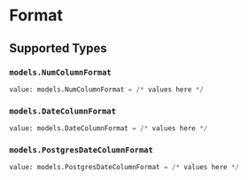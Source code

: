 # Format


## Supported Types

### `models.NumColumnFormat`

```python
value: models.NumColumnFormat = /* values here */
```

### `models.DateColumnFormat`

```python
value: models.DateColumnFormat = /* values here */
```

### `models.PostgresDateColumnFormat`

```python
value: models.PostgresDateColumnFormat = /* values here */
```

